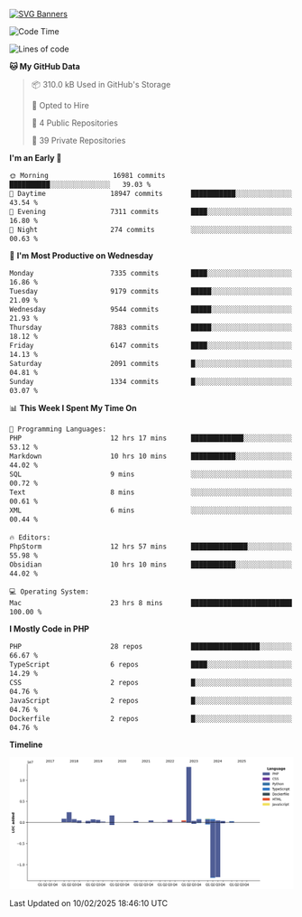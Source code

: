 [![SVG Banners](https://svg-banners.vercel.app/api?type=glitch&text1=Gere_Lajos%F0%9F%92%BB&width=800&height=400)](https://github.com/Akshay090/svg-banners)

<!--START_SECTION:waka-->
![Code Time](http://img.shields.io/badge/Code%20Time-2%2C178%20hrs%2027%20mins-blue)

![Lines of code](https://img.shields.io/badge/From%20Hello%20World%20I%27ve%20Written-26.1%20million%20lines%20of%20code-blue)

**🐱 My GitHub Data** 

> 📦 310.0 kB Used in GitHub's Storage 
 > 
> 💼 Opted to Hire
 > 
> 📜 4 Public Repositories 
 > 
> 🔑 39 Private Repositories 
 > 
**I'm an Early 🐤** 

```text
🌞 Morning                16981 commits       ██████████░░░░░░░░░░░░░░░   39.03 % 
🌆 Daytime                18947 commits       ███████████░░░░░░░░░░░░░░   43.54 % 
🌃 Evening                7311 commits        ████░░░░░░░░░░░░░░░░░░░░░   16.80 % 
🌙 Night                  274 commits         ░░░░░░░░░░░░░░░░░░░░░░░░░   00.63 % 
```
📅 **I'm Most Productive on Wednesday** 

```text
Monday                   7335 commits        ████░░░░░░░░░░░░░░░░░░░░░   16.86 % 
Tuesday                  9179 commits        █████░░░░░░░░░░░░░░░░░░░░   21.09 % 
Wednesday                9544 commits        █████░░░░░░░░░░░░░░░░░░░░   21.93 % 
Thursday                 7883 commits        █████░░░░░░░░░░░░░░░░░░░░   18.12 % 
Friday                   6147 commits        ████░░░░░░░░░░░░░░░░░░░░░   14.13 % 
Saturday                 2091 commits        █░░░░░░░░░░░░░░░░░░░░░░░░   04.81 % 
Sunday                   1334 commits        █░░░░░░░░░░░░░░░░░░░░░░░░   03.07 % 
```


📊 **This Week I Spent My Time On** 

```text
💬 Programming Languages: 
PHP                      12 hrs 17 mins      █████████████░░░░░░░░░░░░   53.12 % 
Markdown                 10 hrs 10 mins      ███████████░░░░░░░░░░░░░░   44.02 % 
SQL                      9 mins              ░░░░░░░░░░░░░░░░░░░░░░░░░   00.72 % 
Text                     8 mins              ░░░░░░░░░░░░░░░░░░░░░░░░░   00.61 % 
XML                      6 mins              ░░░░░░░░░░░░░░░░░░░░░░░░░   00.44 % 

🔥 Editors: 
PhpStorm                 12 hrs 57 mins      ██████████████░░░░░░░░░░░   55.98 % 
Obsidian                 10 hrs 10 mins      ███████████░░░░░░░░░░░░░░   44.02 % 

💻 Operating System: 
Mac                      23 hrs 8 mins       █████████████████████████   100.00 % 
```

**I Mostly Code in PHP** 

```text
PHP                      28 repos            █████████████████░░░░░░░░   66.67 % 
TypeScript               6 repos             ████░░░░░░░░░░░░░░░░░░░░░   14.29 % 
CSS                      2 repos             █░░░░░░░░░░░░░░░░░░░░░░░░   04.76 % 
JavaScript               2 repos             █░░░░░░░░░░░░░░░░░░░░░░░░   04.76 % 
Dockerfile               2 repos             █░░░░░░░░░░░░░░░░░░░░░░░░   04.76 % 
```



**Timeline**

![Lines of Code chart](https://raw.githubusercontent.com/gere-lajos/gere-lajos/main/assets/bar_graph.png)


 Last Updated on 10/02/2025 18:46:10 UTC
<!--END_SECTION:waka-->

